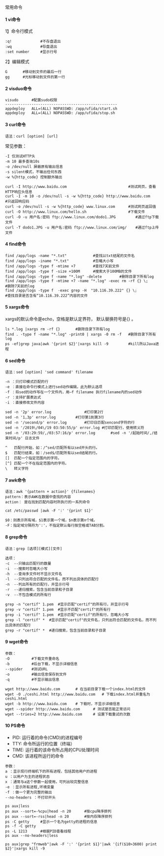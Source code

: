 常用命令

#### 1 vi命令

1】命令行模式

```
:q!				#不存盘退出
:wq				#存盘退出
:set number		#显示行号
```

2】编辑模式

```
G		#移动到文件的最后一行
gg      #光标移动到文件的第一行
```



#### 2 visduo命令

```shell
visudo		#配置sudo权限
---------------------------------------------------
appdeploy   ALL=(ALL) NOPASSWD: /app/ufida/start.sh
appdeploy   ALL=(ALL) NOPASSWD: /app/ufida/stop.sh
```



#### 3 curl命令

```
语法：curl [option] [url]
```

常见参数：

```
-I 仅测试HTTP头
-m 10 最多查询10s
-o /dev/null 屏蔽原有输出信息
-s silent模式，不输出任何东西
-w %{http_code} 控制额外输出
```

```shell
curl -I http://www.baidu.com                            #测试网页，查看HTTP响应头信息
curl -I -m 10 -o /dev/null -s -w %{http_code} http://www.baidu.com      #只返回响应码
curl -o /dev/null -s -w %{http_code} www.linux.com      #测试网页返回值
curl -O http://www.linux.com/hello.sh                   #下载文件
curl -O -u 用户名:密码 ftp://www.linux.com/dodo1.JPG         #通过ftp下载文件
curl -T dodo1.JPG -u 用户名:密码 ftp://www.linux.com/img/    #通过ftp上传文件
```



#### 4 find命令

```shell
find /app/logs -name "*.txt"            #查找以txt结尾的文件名
find /app/logs -iname "*.txt"	        #忽略大小写
find /app/logs -type f -mtime +7        #查找7天前文件
find /app/logs -type f -size +100M      #搜索大于100MB的文件
find /app/logs -type f -name "*.log" -delete        #删除目录下所有log
find /app/logs -type f -mtime +7 -name "*.log" -exec rm -rf {} \;      #删除7天前的log
find /app/logs -type f  -exec grep -H  "10.116.39.222" {} \;    
#查找目录是否含有“10.116.39.222”内容的文件
```



#### 5 xargs命令

xargs的默认命令是echo，空格是默认定界符， 默认替换符号是{} 。

```shell
ls *.log |xargs rm -rf {}		#删除目录下所有log
find . -type f -name "*.log" -print0 | xargs -0 rm -f	#删除目录下所有log
ps -ef|grep java|awk '{print $2}'|xargs kill -9			#kill所以Java进程
```



#### 6 sed命令

```
语法：sed [option] 'sed command' filename
```

```
-n ：只打印模式匹配的行
-e ：直接在命令行模式上进行sed动作编辑，此为默认选项
-f ：将sed的动作写在一个文件内，用–f filename 执行filename内的sed动作
-r ：支持扩展表达式
-i ：直接修改文件内容
```

```shell
sed -n '2p' error.log				#打印第2行
sed -n '1,3p' error.log			#打印第1到第3行
sed -n '/second/p' error.log		#打印日匹配sencond字符的行
sed -n '/2019\/04\/19 03:50:55/p' error.log	#打印匹配行，使用转义符
sed -n '/03:29:59/,/03:57:16/p' error.log		#sed -n '/起始时间/,/结束时间/p' 日志文件
```

```
^   匹配行开始，如：/^sed/匹配所有以sed开头的行。
$   匹配行结束，如：/sed$/匹配所有以sed结尾的行。
[]  匹配一个指定范围内的字符。
[^] 匹配一个不在指定范围内的字符。
\   转义字符
```



#### 7 awk命令

```
语法：awk '{pattern + action}' {filenames}
pattern：表示AWK在数据中查找的内容
action：	是在找到匹配内容时所执行的一系列命令
```

```shell
cat /etc/passwd |awk -F ':' '{print $1}'
```

```
$0：则表示所有域，$1表示第一个域，$n表示第n个域。
-F：指定域分隔符为':'，不指定默认每行按空格或TAB分割。
```



#### 8 grep命令

```
语法：grep [选项][模式][文件]
```

```
选项：
-c	--只输出匹配行的数量
-i	--搜索时忽略大小写
-h	--查询多文件时不显示文件名
-l	--只列出符合匹配的文件名，而不列出具体的匹配行
-n	--列出所有的匹配行，并显示行号
-r	--递归搜索，包含当前目录和子目录
-v	--不包含模式的所有行
```

```shell
grep -n "certif" 1.pem	#显示匹配"certif"的所有行，并显示行号
grep -v "certif" 1.pem	#显示不匹配"certif"的所有行
grep -i "certif" 1.pem	#显示匹配"certif"的所有行，忽略大小写
grep -l "certif" *	#显示匹配"certif"的文件名，只列出符合匹配的文件名，而不列出具体的匹配行
grep -r "certif" *	#递归搜索，包含当前目录和子目录
```



#### 9 wget命令

```shell
参数：
-O			#下载文件重命名
-b			#后台下载，不显示详细信息
--spider	#测试URL
-o			#输出信息保存到文件
-q			#不显示输出信息
```

```shell
wget http://www.baidu.com		# 在当前目录下载一个index.html的文件
wget -O ./ceshi.html http://www.baidu.com	# 下载index.html并重名为ceshi.html
wget -b http://www.baidu.com	# 下载时，不显示详细信息
wget --spider http://www.baidu.com		# 测试是否能正常访问
wget --tries=2 http://www.baidu.com		# 设置下载重试的次数
```



#### 10 PS命令

- PID: 运行着的命令(CMD)的进程编号
- TTY: 命令所运行的位置（终端）
- TIME: 运行着的该命令所占用的CPU处理时间
- CMD: 该进程所运行的命令

```
参数：
a ：显示现行终端机下的所有进程，包括其他用户的进程
u ：以用户为主的进程状态
x ：通常与a这个参数一起使用，可列出较完整信息
-e ：显示所有进程,环境变量
-f ：做一个更为完整的输出
--no-headers ：不打印开头
```

```shell
ps aux|less
ps aux --sort=-%cpu|head -n 20		#按cpu降序排列
ps aux --sort=-rss|head -n 20		#按内存降序排列
ps -C getty		#显示一个名为getty的进程的信息
ps -f -C getty
ps -L 1213		#根据PID查看线程
ps aux --no-headers|less
```

```shell
ps aux|grep "frmweb"|awk -F ':' '{print $1}'|awk '{if($10>3600) print $2}'|xargs kill -9
```























































